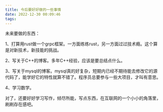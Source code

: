 ```yaml
---
title: 今后要好好做的一些事情
date: 2022-12-30 00:09:46
tags:
---
```


未来要做的东西：

1、打算用rust做一个grpc框架。一方面练练rust，另一方面过过技术瘾。这个算是对新技术，新技能的挑战。

2、写关于C++的博客。多年C++经验，应该是要总结点什么。

3、写关于mysql的博客。mysql真的好复杂，短期内已经不期待能去修改它的源代码了，能学好它的特性就算不错了。程序员总要参与一些大项目，才叫有意思。

4、学习数学。

对了，还要好好学习写作，倾尽所能，写点东西，在互联网的一个小小的角落里，刷刷存在感吧。

